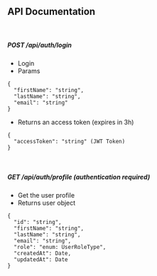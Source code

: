 ## API Documentation
​
##### POST /api/auth/login
* Login
* Params
```
{
  "firstName": "string",
  "lastName": "string",
  "email": "string"
}
```
* Returns an access token (expires in 3h)
```
{
  "accessToken": "string" (JWT Token)
}
```
​
##### GET /api/auth/profile (authentication required)
* Get the user profile
* Returns user object
```
{
  "id": "string",
  "firstName": "string",
  "lastName": "string",
  "email": "string",
  "role": "enum: UserRoleType",
  "createdAt": Date,
  "updatedAt": Date
}
```
